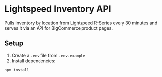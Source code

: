 # Lightspeed Inventory API

Pulls inventory by location from Lightspeed R-Series every 30 minutes and serves it via an API for BigCommerce product pages.

## Setup

1. Create a `.env` file from `.env.example`
2. Install dependencies:

```bash
npm install
